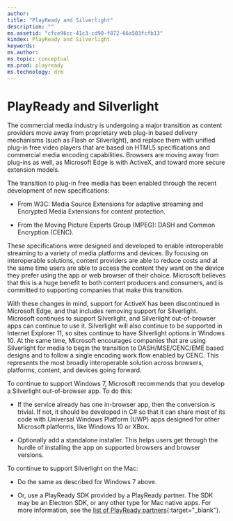 ```yaml
---
author:
title: "PlayReady and Silverlight"
description: ""
ms.assetid: "cfce96cc-41c3-cd90-f872-66a503fcfb13"
kindex: PlayReady and Silverlight
keywords:
ms.author:
ms.topic: conceptual
ms.prod: playready
ms.technology: drm
---
```



# PlayReady and Silverlight


The commercial media industry is undergoing a major transition as content providers move away from proprietary
web plug-in based delivery mechanisms (such as Flash or Silverlight), and replace them with unified plug-in free
video players that are based on HTML5 specifications and commercial media encoding capabilities. Browsers are
moving away from plug-ins as well, as Microsoft Edge is with ActiveX, and toward more secure extension models.

The transition to plug-in free media has been enabled through the recent development of new specifications:

  * From W3C: Media Source Extensions for adaptive streaming and Encrypted Media Extensions for content protection.

  * From the Moving Picture Experts Group (MPEG): DASH and Common Encryption (CENC).

These specifications were designed and developed to enable interoperable streaming to a variety of media platforms
and devices. By focusing on interoperable solutions, content providers are able to reduce costs and at the same
time users are able to access the content they want on the device they prefer using the app or web browser of their
choice. Microsoft believes that this is a huge benefit to both content producers and consumers, and is committed
to supporting companies that make this transition.

With these changes in mind, support for ActiveX has been discontinued in Microsoft Edge, and that includes removing
support for Silverlight. Microsoft continues to support Silverlight, and Silverlight out-of-browser apps can continue
to use it.  Silverlight will also continue to be supported in Internet Explorer 11, so sites continue to have
Silverlight options in Windows 10. At the same time, Microsoft encourages companies that are using Silverlight for
media to begin the transition to DASH/MSE/CENC/EME based designs and to follow a single encoding work flow enabled
by CENC. This represents the most broadly interoperable solution across browsers, platforms, content,
and devices going forward.

To continue to support Windows 7, Microsoft recommends that you develop a Silverlight out-of-browser app. To do this:

  * If the service already has one in-browser app, then the conversion is trivial. If not, it should be developed
  in C# so that it can share most of its code with Universal Windows Platform (UWP) apps designed for other Microsoft platforms, like Windows 10 or
  XBox.

  * Optionally add a standalone installer. This helps users get through the hurdle of installing the app on supported browsers and browser versions.

To continue to support Silverlight on the Mac:

  * Do the same as described for Windows 7 above.

  * Or, use a PlayReady SDK provided by a PlayReady partner. The SDK may be an Electron SDK, or any other type for
  Mac native apps. For more information, see the [list of PlayReady partners](https://www.microsoft.com/playready/partners/){:target="_blank"}.

